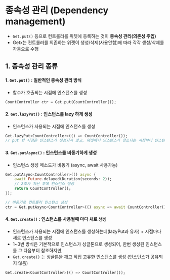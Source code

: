 # 종속성 관리 (Dependency management)

- `Get.put()` 등으로 컨트롤러를 위젯에 등록하는 것이 **종속성 관리(의존성 주입)**
- Getx는 컨트롤러를 의존하는 위젯이 생성/삭제(사용안함)에 따라 각각 생성/삭제를 자동으로 수행

## 1. 종속성 관리 종류

#### 1. `Get.put()` : 일반적인 종속성 관리 방식
   - 함수가 호출되는 시점에 인스턴스를 생성
```dart
CountController ctr = Get.put(CountController());
```

#### 2. `Get.lazyPut()` : 인스턴스를 lazy 하게 생성
   - 인스턴스가 사용되는 시점에 인스턴스를 생성
```dart
Get.lazyPut<CountController>(() => CountController());
// put 한 시점은 인스턴스가 생성되지 않고, 위젯에서 인스턴스가 참조되는 시점부터 인스턴스 생성
```

#### 3. `Get.putAsync()` : 인스턴스를 비동기하게 생성
   - 인스턴스 생성 메소드가 비동기 (async, await 사용가능)
```dart
Get.putAsync<CountController>(() async {
    await Future.delayed(Duration(seconds: 2));
    // 2초가 지난 후에 인스턴스 생성
    return CountController();
});

// 비동기로 컨트롤러 인스턴스 생성
ctr = Get.putAsync<CountController>(() async => await CountController());
```

#### 4. `Get.create()` : 인스턴스를 사용될때 마다 새로 생성
   - 인스턴스가 사용되는 시점에 인스턴스를 생성하는데(lazyPut과 유사) + 시점마다 새로 인스턴스를 생성
   - 1~3번 방식은 기본적으로 인스턴스가 싱글톤으로 생성되어, 한번 생성된 인스턴스를 그 다음부터 참조하지만,
   - `Get.create()` 는 싱글톤을 깨고 직접 고유한 인스턴스를 생성 (인스턴스가 공유되지 않음)
```dart
Get.create<CountController>(() => CountController());
```
